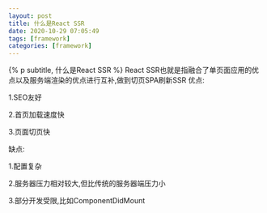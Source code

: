 ```yaml
---
layout: post
title: 什么是React SSR
date: 2020-10-29 07:05:49
tags: [framework]
categories: [framework]
---
```



{% p subtitle, 什么是React SSR %}
React SSR也就是指融合了单页面应用的优点以及服务端渲染的优点进行互补,做到切页SPA刷新SSR
优点:

1.SEO友好

2.首页加载速度快

3.页面切页快

缺点:

1.配置复杂

2.服务器压力相对较大,但比传统的服务器端压力小

3.部分开发受限,比如ComponentDidMount
